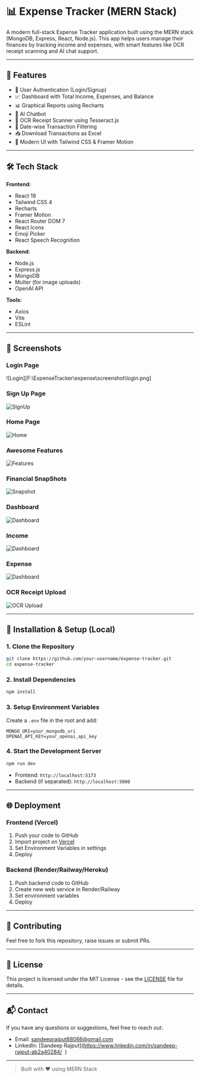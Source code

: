 
# 📊 Expense Tracker (MERN Stack)

A modern full-stack Expense Tracker application built using the MERN stack (MongoDB, Express, React, Node.js). This app helps users manage their finances by tracking income and expenses, with smart features like OCR receipt scanning and AI chat support.

---

## 🚀 Features

- 🔐 User Authentication (Login/Signup)
- 📈 Dashboard with Total Income, Expenses, and Balance
- 📊 Graphical Reports using Recharts
- 🤖 AI Chatbot 
- 📸 OCR Receipt Scanner using Tesseract.js
- 📅 Date-wise Transaction Filtering
- 📥 Download Transactions as Excel
- 🌈 Modern UI with Tailwind CSS & Framer Motion

---

## 🛠️ Tech Stack

**Frontend:**
- React 19
- Tailwind CSS 4
- Recharts
- Framer Motion
- React Router DOM 7
- React Icons
- Emoji Picker
- React Speech Recognition

**Backend:**
- Node.js
- Express.js
- MongoDB
- Multer (for image uploads)
- OpenAI API

**Tools:**
- Axios
- Vite
- ESLint

---

## 📸 Screenshots

### Login Page
![Login][F:\ExpenseTracker\expense\screenshot\login.png]

### Sign Up Page
![SignUp](./screenshot/signup.png)

### Home Page
![Home](./screenshot/Home.png)

### Awesome Features
![Features](./screenshot/Features.png)

### Financial SnapShots
![Snapshot](./screenshot/snapshot.png)

### Dashboard
![Dashboard](./screenshot/userDashboard.png)

### Income
![Dashboard](./screenshot/income.png)

### Expense
![Dashboard](./screenshot/expense.png)

### OCR Receipt Upload
![OCR Upload](./screenshot/ocr.png)

---

## 🧪 Installation & Setup (Local)

### 1. Clone the Repository
```bash
git clone https://github.com/your-username/expense-tracker.git
cd expense-tracker
```

### 2. Install Dependencies
```bash
npm install
```

### 3. Setup Environment Variables
Create a `.env` file in the root and add:
```env
MONGO_URI=your_mongodb_uri
OPENAI_API_KEY=your_openai_api_key
```

### 4. Start the Development Server
```bash
npm run dev
```

- Frontend: `http://localhost:5173`
- Backend (if separated): `http://localhost:5000`

---

## 🌐 Deployment

### Frontend (Vercel)
1. Push your code to GitHub
2. Import project on [Vercel](https://vercel.com/)
3. Set Environment Variables in settings
4. Deploy

### Backend (Render/Railway/Heroku)
1. Push backend code to GitHub
2. Create new web service in Render/Railway
3. Set environment variables
4. Deploy

---

## 🤝 Contributing

Feel free to fork this repository, raise issues or submit PRs.

---

## 📄 License

This project is licensed under the MIT License - see the [LICENSE](LICENSE) file for details.

---

## 📬 Contact

If you have any questions or suggestions, feel free to reach out:
- Email: sandeeprajput88066@gmail.com
- LinkedIn: [Sandeep Rajput](https://www.linkedin.com/in/sandeep-rajput-ab2a40284/  )

---

> Built with ❤️ using MERN Stack


